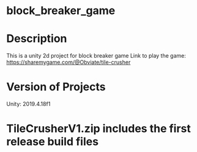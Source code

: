 # block_breaker_game

# Description

This is a unity 2d project for block breaker game
Link to play the game: https://sharemygame.com/@Obviate/tile-crusher

# Version of Projects

Unity: 2019.4.18f1


# TileCrusherV1.zip includes the first release build files
